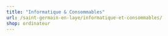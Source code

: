 ```yaml
---
title: "Informatique & Consommables"
url: /saint-germain-en-laye/informatique-et-consommables/
shop: ordinateur
---
```

